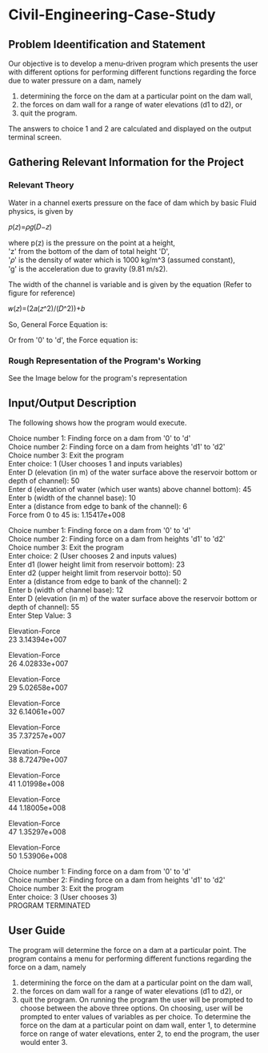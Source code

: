 # Civil-Engineering-Case-Study
## Problem Ideentification and Statement
Our objective is to develop a menu-driven program which presents the user with different options for performing different functions regarding the force due to water pressure on a dam, namely
1) determining the force on the dam at a particular point on the dam wall,
2) the forces on dam wall for a range of water elevations (d1 to d2), or
3) quit the program.

The answers to choice 1 and 2 are calculated and displayed on the output terminal screen. 

## Gathering Relevant Information for the Project
### Relevant Theory

Water in a channel exerts pressure on the face of dam which by basic Fluid physics, is given by

𝑝(𝑧)=𝜌𝑔(𝐷−𝑧)

where p(z) is the pressure on the point at a height,\
'z' from the bottom of the dam of total height 'D',\
'𝜌' is the density of water which is 1000 kg/m^3 (assumed constant),\
'g' is the acceleration due to gravity (9.81 m/s2).

The width of the channel is variable and is given by the equation (Refer to figure for reference)

𝑤(𝑧)=(2𝑎(𝑧^2)/(𝐷^2))+𝑏

So, General Force Equation is: 

Or from '0' to 'd', the Force equation is: 

### Rough Representation of the Program's Working
See the Image below for the program's representation

## Input/Output Description
The following shows how the program would execute.

Choice number 1: Finding force on a dam from '0' to 'd'\
Choice number 2: Finding force on a dam from heights 'd1' to 'd2'\
Choice number 3: Exit the program\
Enter choice: 1 (User chooses 1 and inputs variables)\
Enter D (elevation (in m) of the water surface above the reservoir bottom or depth of channel): 50\
Enter d (elevation of water (which user wants) above channel bottom): 45\
Enter b (width of the channel base): 10\
Enter a (distance from edge to bank of the channel): 6\
Force from 0 to 45 is: 1.15417e+008

Choice number 1: Finding force on a dam from '0' to 'd'\
Choice number 2: Finding force on a dam from heights 'd1' to 'd2'\
Choice number 3: Exit the program\
Enter choice: 2 (User chooses 2 and inputs values)\
Enter d1 (lower height limit from reservoir bottom): 23\
Enter d2 (upper height limit from reservoir botto): 50\
Enter a (distance from edge to bank of the channel): 2\
Enter b (width of channel base): 12\
Enter D (elevation (in m) of the water surface above the reservoir bottom or depth of channel): 55\
Enter Step Value: 3

Elevation-Force\
23  3.14394e+007

Elevation-Force\
26  4.02833e+007

Elevation-Force\
29  5.02658e+007

Elevation-Force\
32  6.14061e+007

Elevation-Force\
35  7.37257e+007

Elevation-Force\
38  8.72479e+007

Elevation-Force\
41  1.01998e+008

Elevation-Force\
44  1.18005e+008 

Elevation-Force\
47  1.35297e+008 

Elevation-Force\
50  1.53906e+008

Choice number 1: Finding force on a dam from '0' to 'd'\
Choice number 2: Finding force on a dam from heights 'd1' to 'd2'\
Choice number 3: Exit the program\
Enter choice: 3 (User chooses 3)\
PROGRAM TERMINATED

## User Guide
The program will determine the force on a dam at a particular point. The program contains a menu for performing different functions regarding the force on a dam, namely
1) determining the force on the dam at a particular point on the dam wall,
2) the forces on dam wall for a range of water elevations (d1 to d2), or
3) quit the program. 
On running the program the user will be prompted to choose between the above three options. On choosing, user will be prompted to enter values of variables as per choice. To determine the force on the dam at a particular point on dam wall, enter 1, to determine force on range of water elevations, enter 2, to end the program, the user would enter 3.
